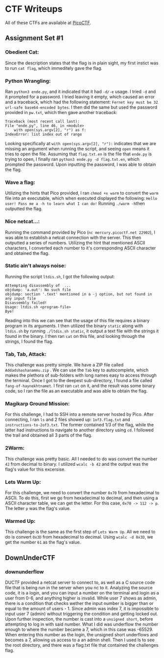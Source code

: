 # CTF Writeups
All of these CTFs are available at [PicoCTF](https://play.picoctf.org/).
 
## Assignment Set #1 

### Obedient Cat:
Since the description states that the flag is in plain sight, my first instict was to run `cat flag`, which immeditely gave the flag.

### Python Wrangling:
Ran `python3 ende.py`, and it indicated that it had `-d/-e` usage. I tried `-d` and it prompted for a password. I tried leaving it empty, which caused an error and a traceback, which had the following statement: `Fernet key must be 32 url-safe base64-encoded bytes`. I then did the same but used the password provided in `pw.txt`, which then gave another traceback:

	Traceback (most recent call last):
	File "ende.py", line 46, in <module>
	    with open(sys.argv[2], "r") as f:
    IndexError: list index out of range

Looking specifically at `with open(sys.argv[2], "r"):` indicates that we are missing an argument when running the script, and seeing `open` means it tries to open the file. Assuming that `flag.txt.en` is the file that `ende.py` is trying to open, I finally ran `python3 ende.py -d flag.txt.en`, which prompted the password. Upon inputting the password, I was able to obtain the flag.

### Wave a flag:
Utilizing the hints that Pico provided, I ran `chmod +x warm` to convert the `warm` file into an executable, which when executed displayed the following: 
`Hello user! Pass me a -h to learn what I can do!`
Running `./warm -h`then outputted the flag.

### Nice netcat...:
Running the command provided by Pico (`nc mercury.picoctf.net 22902`), I was able to establish a netcat connection with the server. This then outputted a series of numbers. Utilizing the hint that mentioned ASCII characters, I converted each number to it's corresponding ASCII character and obtained the flag.

### Static ain't always noise:
Running the script `ltdis.sh`,  I got the following output:

	Attempting disassembly of  ...
	objdump: 'a.out': No such file
	objdump: section '.text' mentioned in a -j option, but not found in any input file
	Disassembly failed!
	Usage: ltdis.sh <program-file>
	Bye!

Reading into this we can see that the usage of this file requires a binary program in its arguments. I then utilized the binary `static` along with `ltdis.sh` by running `./ltdis.sh static`, it output a text file with the strings it found in the binary. I then ran `cat` on this file, and looking through the strings, I found the flag.


### Tab, Tab, Attack:
This challenge was pretty simple. We have a ZIP file called `Addadshashanammu.zip` . We can use the `Tab` key to autocomplete, which makes the plethora of sub-folders with long names easy to access through the terminal. Once I got to the deepest sub-directory, I found a file called `fang-of-haynekhtnamet`. I first ran `cat` on it, and the result was some binary code, so I ran the file as an executable and was able to obtain the flag.

### Magikarp Ground Mission:
For this challenge, I had to SSH into a remote server hosted by Pico. After connecting, I ran `ls` and 2 files showed up: `1of3.flag.txt` and `instructions-to-2of3.txt`. The former contained 1/3 of the flag, while the latter had instructions to navigate to another directory using `cd`. I followed the trail and obtained all 3 parts of the flag.

### 2Warm:
This challenge was pretty basic. All I needed to do was convert the number `42` from decimal to binary. I utilized `wcalc -b 42` and the output was the flag's value for this excersise.

### Lets Warm Up:
For this challenge, we need to convert the number `0x70` from hexadecimal to ASCII. To do this, first we go from hexadecimal to decimal, and then using a ASCII character table, we can get the letter. For this case, `0x70 -> 112 -> p`.
The letter `p` was the flag's value.

### Warmed Up: 
This challenge is the same as the first step of `Lets Warm Up`. All we need to do is convert `0x3D` from hexadecimal to decimal. Using `wcalc -d 0x3D`, we get the number `61` as the flag's value.  

## DownUnderCTF

### downunderflow
DUCTF provided a netcat server to connect to, as well as a C source code file that is being run in the server when you nc to it. Analyzing the source code, it is a login, and you can input a number on the terminal and login as a user from 0-6, and anything higher is invalid. While user 7 shows as admin, there is a condition that checks wether the input number is bigger than or equal to the amount of users - 1. Since admin was index 7, it is impossible to input user 7 (admin) without triggering the condition and getting locked out. Upon further inspection, the number is cast into a `unsigned short`, before attempting to log in with said number. What I did was underflow the number enough to where the number became a 7, which in this case was -65529. When entering this number as the login, the unsigned short underflows and becomes a 7, allowing us access to a an admin shell. Then I used ls to see the root directory, and there was a flag.txt file that contained the challenges flag.
